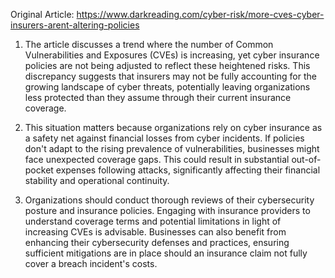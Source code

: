 Original Article: https://www.darkreading.com/cyber-risk/more-cves-cyber-insurers-arent-altering-policies

1) The article discusses a trend where the number of Common Vulnerabilities and Exposures (CVEs) is increasing, yet cyber insurance policies are not being adjusted to reflect these heightened risks. This discrepancy suggests that insurers may not be fully accounting for the growing landscape of cyber threats, potentially leaving organizations less protected than they assume through their current insurance coverage.

2) This situation matters because organizations rely on cyber insurance as a safety net against financial losses from cyber incidents. If policies don't adapt to the rising prevalence of vulnerabilities, businesses might face unexpected coverage gaps. This could result in substantial out-of-pocket expenses following attacks, significantly affecting their financial stability and operational continuity.

3) Organizations should conduct thorough reviews of their cybersecurity posture and insurance policies. Engaging with insurance providers to understand coverage terms and potential limitations in light of increasing CVEs is advisable. Businesses can also benefit from enhancing their cybersecurity defenses and practices, ensuring sufficient mitigations are in place should an insurance claim not fully cover a breach incident's costs.